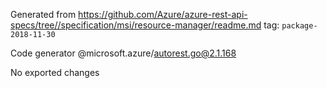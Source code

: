 Generated from https://github.com/Azure/azure-rest-api-specs/tree//specification/msi/resource-manager/readme.md tag: `package-2018-11-30`

Code generator @microsoft.azure/autorest.go@2.1.168

No exported changes
